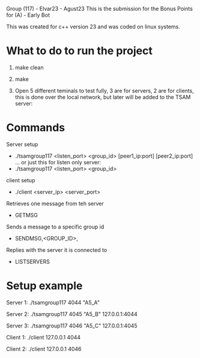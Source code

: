 Group (117) - Elvar23 - Agust23
This is the submission for the Bonus Points for (A) - Early Bot

This was created for c++ version 23 and was coded on linux systems.

# What to do to run the project

1. make clean

2. make

3. Open 5 different teminals to test fully, 3 are for servers, 2 are for clients, this is done over the local network, but later will be added to the TSAM server:


# Commands

Server setup
- ./tsamgroup117 <listen_port> <group_id> [peer1_ip:port] [peer2_ip:port] ...
or just this for listen only server:
- ./tsamgroup117 <listen_port> <group_id> 

client setup
- ./client <server_ip> <server_port>

Retrieves one message from teh server
- GETMSG

Sends a message to a specific group id
- SENDMSG,<GROUP_ID>,<message contents>

Replies with the server it is connected to
- LISTSERVERS


# Setup example

Server 1:
./tsamgroup117 4044 "A5_A"

Server 2:
./tsamgroup117 4045 "A5_B" 127.0.0.1:4044

Server 3:
./tsamgroup117 4046 "A5_C" 127.0.0.1:4045

Client 1:
./client 127.0.0.1 4044

Client 2:
./client 127.0.0.1 4046



